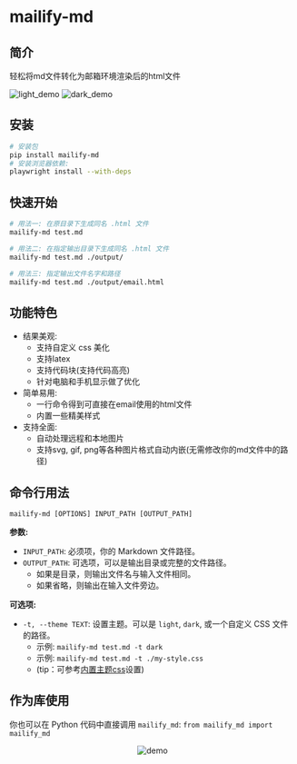 # mailify-md
## 简介
轻松将md文件转化为邮箱环境渲染后的html文件

<img src="./rsc/light_demo.gif" alt="light_demo">
<img src="./rsc/dark_demo.gif" alt="dark_demo">

## 安装
```bash
# 安装包
pip install mailify-md
# 安装浏览器依赖:
playwright install --with-deps
```

## 快速开始
```bash
# 用法一: 在原目录下生成同名 .html 文件
mailify-md test.md

# 用法二: 在指定输出目录下生成同名 .html 文件
mailify-md test.md ./output/

# 用法三: 指定输出文件名字和路径
mailify-md test.md ./output/email.html
```

## 功能特色
- 结果美观:
  - 支持自定义 css 美化
  - 支持latex
  - 支持代码块(支持代码高亮)
  - 针对电脑和手机显示做了优化
- 简单易用:
  - 一行命令得到可直接在email使用的html文件
  - 内置一些精美样式
- 支持全面:
  - 自动处理远程和本地图片
  - 支持svg, gif, png等各种图片格式自动内嵌(无需修改你的md文件中的路径)

## 命令行用法

`mailify-md [OPTIONS] INPUT_PATH [OUTPUT_PATH]`

**参数:**
- `INPUT_PATH`:  必须项，你的 Markdown 文件路径。
- `OUTPUT_PATH`: 可选项，可以是输出目录或完整的文件路径。
  - 如果是目录，则输出文件名与输入文件相同。
  - 如果省略，则输出在输入文件旁边。

**可选项:**
- `-t, --theme TEXT`:  设置主题。可以是 `light`, `dark`, 或一个自定义 CSS 文件的路径。
  - 示例: `mailify-md test.md -t dark`
  - 示例: `mailify-md test.md -t ./my-style.css`
  - (tip：可参考[内置主题css](./src/mailify_md/data/dark_style_bak.css)设置)

## 作为库使用

你也可以在 Python 代码中直接调用 `mailify_md`: `from mailify_md import mailify_md`




<!-- 
<p align="center" style="font-size: 1em; font-style: italic; background: linear-gradient(270deg, #ff8a00, #e52e71, #4a90e2, #43e97b); color: transparent; background-clip: text; font-weight: bold; margin: 4em 0;">
听说你要心仪的老登写邮件？<br>
还不快用 <span style="text-shadow: 0 0 1px rgb(250, 171, 0), 0 0 0px rgb(254, 51, 0);">mailify-md</span> 炫染你的E妹儿，多种花样送给亲。
</p> -->

<p align="center">
    <img src="./rsc/demo.svg" alt="demo" style="max-height: 50px;">
</p>
